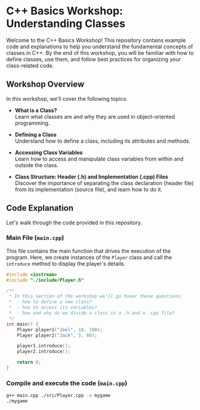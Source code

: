 # C++ Basics Workshop: Understanding Classes

Welcome to the C++ Basics Workshop! This repository contains example code and explanations to help you understand the fundamental concepts of classes in C++. By the end of this workshop, you will be familiar with how to define classes, use them, and follow best practices for organizing your class-related code.

## Workshop Overview

In this workshop, we'll cover the following topics:

- **What is a Class?**  
  Learn what classes are and why they are used in object-oriented programming.

- **Defining a Class**  
  Understand how to define a class, including its attributes and methods.

- **Accessing Class Variables**  
  Learn how to access and manipulate class variables from within and outside the class.

- **Class Structure: Header (.h) and Implementation (.cpp) Files**  
  Discover the importance of separating the class declaration (header file) from its implementation (source file), and learn how to do it.

## Code Explanation

Let's walk through the code provided in this repository.

### Main File (`main.cpp`)

This file contains the main function that drives the execution of the program. Here, we create instances of the `Player` class and call the `introduce` method to display the player's details.

```cpp
#include <iostream>
#include "./include/Player.h"

/**
 * In this section of the workshop we'll go hover these questions:
 *  - how to define a new class?
 *  - how to access its variables?
 *  - how and why do we divide a class in a .h and a .cpp file?
 */
int main() {
    Player player1("Joel", 10, 100);
    Player player2("Jack", 5, 80);

    player1.introduce();
    player2.introduce();

    return 0;
}
```

### Compile and execute the code (`main.cpp`)

```bash
g++ main.cpp ./src/Player.cpp -o mygame
./mygame
```